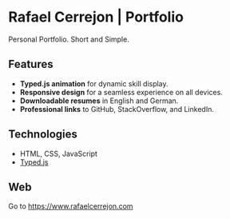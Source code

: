 # Rafael Cerrejon | Portfolio

Personal Portfolio. Short and Simple.

## Features
- **Typed.js animation** for dynamic skill display.
- **Responsive design** for a seamless experience on all devices.
- **Downloadable resumes** in English and German.
- **Professional links** to GitHub, StackOverflow, and LinkedIn.

## Technologies
- HTML, CSS, JavaScript
- [Typed.js](https://github.com/mattboldt/typed.js/)

## Web
Go to https://www.rafaelcerrejon.com